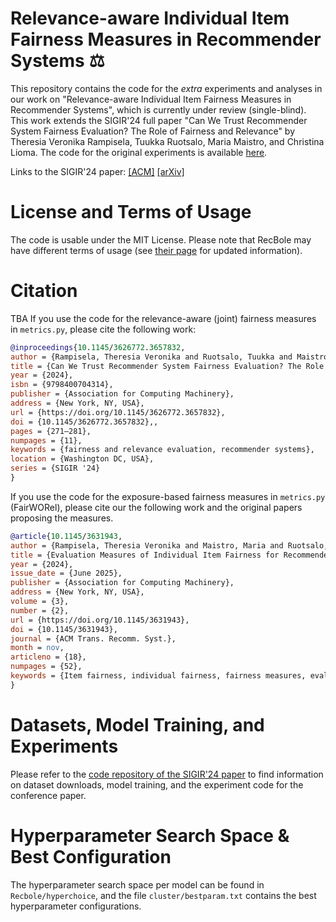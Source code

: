# Relevance-aware Individual Item Fairness Measures in Recommender Systems ⚖

This repository contains the code for the _extra_ experiments and analyses in our work on "Relevance-aware Individual Item Fairness Measures in Recommender Systems", which is currently under review (single-blind). 
This work extends the SIGIR'24 full paper "Can We Trust Recommender System Fairness Evaluation? The Role of Fairness and Relevance" by Theresia Veronika Rampisela, Tuukka Ruotsalo, Maria Maistro, and Christina Lioma. 
The code for the original experiments is available [here](https://github.com/theresiavr/can-we-trust-recsys-fairness-evaluation).

Links to the SIGIR'24 paper: 
[[ACM]](https://doi.org/10.1145/3626772.3657832) [[arXiv]](https://arxiv.org/abs/2405.18276) 


# License and Terms of Usage
The code is usable under the MIT License. Please note that RecBole may have different terms of usage (see [their page](https://github.com/RUCAIBox/RecBole) for updated information).

# Citation

TBA
If you use the code for the relevance-aware (joint) fairness measures in `metrics.py`, please cite the following work:

```BibTeX
@inproceedings{10.1145/3626772.3657832,
author = {Rampisela, Theresia Veronika and Ruotsalo, Tuukka and Maistro, Maria and Lioma, Christina},
title = {Can We Trust Recommender System Fairness Evaluation? The Role of Fairness and Relevance},
year = {2024},
isbn = {9798400704314},
publisher = {Association for Computing Machinery},
address = {New York, NY, USA},
url = {https://doi.org/10.1145/3626772.3657832},
doi = {10.1145/3626772.3657832},,
pages = {271–281},
numpages = {11},
keywords = {fairness and relevance evaluation, recommender systems},
location = {Washington DC, USA},
series = {SIGIR '24}
}
```

If you use the code for the exposure-based fairness measures in `metrics.py` (FairWORel), please cite our the following work and the original papers proposing the measures.

```BibTeX
@article{10.1145/3631943,
author = {Rampisela, Theresia Veronika and Maistro, Maria and Ruotsalo, Tuukka and Lioma, Christina},
title = {Evaluation Measures of Individual Item Fairness for Recommender Systems: A Critical Study},
year = {2024},
issue_date = {June 2025},
publisher = {Association for Computing Machinery},
address = {New York, NY, USA},
volume = {3},
number = {2},
url = {https://doi.org/10.1145/3631943},
doi = {10.1145/3631943},
journal = {ACM Trans. Recomm. Syst.},
month = nov,
articleno = {18},
numpages = {52},
keywords = {Item fairness, individual fairness, fairness measures, evaluation measures, recommender systems}
}
```

# Datasets, Model Training, and Experiments
Please refer to the [code repository of the SIGIR'24 paper](https://github.com/theresiavr/can-we-trust-recsys-fairness-evaluation) to find information on dataset downloads, model training, and the experiment code for the conference paper.

# Hyperparameter Search Space & Best Configuration
The hyperparameter search space per model can be found in  `Recbole/hyperchoice`, and the file `cluster/bestparam.txt` contains the best hyperparameter configurations.